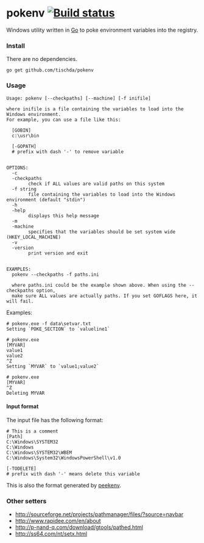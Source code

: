 ﻿# pokenv [![Build status](https://ci.appveyor.com/api/projects/status/hrtwo6hrx10d7i88?svg=true)](https://ci.appveyor.com/project/tischda/pokenv)

Windows utility written in [Go](https://www.golang.org) to poke
environment variables into the registry.

### Install

There are no dependencies.

~~~
go get github.com/tischda/pokenv
~~~

### Usage

~~~
Usage: pokenv [--checkpaths] [--machine] [-f inifile]

where inifile is a file containing the variables to load into the Windows environment.
For example, you can use a file like this:

  [GOBIN]
  c:\usr\bin

  [-GOPATH]
  # prefix with dash '-' to remove variable


OPTIONS:
  -c
  -checkpaths
        check if ALL values are valid paths on this system
  -f string
        file containing the variables to load into the Windows environment (default "stdin")
  -h
  -help
        displays this help message
  -m
  -machine
        specifies that the variables should be set system wide (HKEY_LOCAL_MACHINE)
  -v
  -version
        print version and exit


EXAMPLES:
  pokenv --checkpaths -f paths.ini

  where paths.ini could be the example shown above. When using the --checkpaths option,
  make sure ALL values are actually paths. If you set GOFLAGS here, it will fail.
~~~

Examples:

~~~
# pokenv.exe -f data\setvar.txt
Setting `POKE_SECTION` to `valueline1`

# pokenv.exe
[MYVAR]
value1
value2
^Z
Setting `MYVAR` to `value1;value2`

# pokenv.exe
[MYVAR]
^Z
Deleting MYVAR
~~~

#### Input format

The input file has the following format:

~~~
# This is a comment
[Path]
C:\Windows\SYSTEM32
C:\Windows
C:\Windows\SYSTEM32\WBEM
C:\Windows\System32\WindowsPowerShell\v1.0

[-TODELETE]
# prefix with dash '-' means delete this variable
~~~

This is also the format generated by [peekenv](https://github.com/tischda/peekenv).

### Other setters

* http://sourceforge.net/projects/pathmanager/files/?source=navbar
* http://www.rapidee.com/en/about
* http://p-nand-q.com/download/gtools/pathed.html
* http://ss64.com/nt/setx.html
